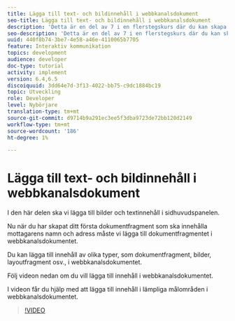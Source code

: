 ```yaml
---
title: Lägga till text- och bildinnehåll i webbkanalsdokument
seo-title: Lägga till text- och bildinnehåll i webbkanalsdokument
description: 'Detta är en del av 7 i en flerstegskurs där du kan skapa ditt första interaktiva kommunikationsdokument. I den här delen ska vi lägga till bilder och textinnehåll i sidhuvudspanelen. '
seo-description: 'Detta är en del av 7 i en flerstegskurs där du kan skapa ditt första interaktiva kommunikationsdokument. I den här delen ska vi lägga till bilder och textinnehåll i sidhuvudspanelen. '
uuid: 440f8b74-3be7-4e58-a46e-4110065b7705
feature: Interaktiv kommunikation
topics: development
audience: developer
doc-type: tutorial
activity: implement
version: 6.4,6.5
discoiquuid: 3dd64e7d-3f13-4022-bb75-c9dc1884bc19
topic: Utveckling
role: Developer
level: Nybörjare
translation-type: tm+mt
source-git-commit: d9714b9a291ec3ee5f3dba9723de72bb120d2149
workflow-type: tm+mt
source-wordcount: '186'
ht-degree: 1%

---
```



# Lägga till text- och bildinnehåll i webbkanalsdokument

I den här delen ska vi lägga till bilder och textinnehåll i sidhuvudspanelen.

Nu när du har skapat ditt första dokumentfragment som ska innehålla mottagarens namn och adress måste vi lägga till dokumentfragmentet i webbkanalsdokumentet.

Du kan lägga till innehåll av olika typer, som dokumentfragment, bilder, layoutfragment osv., i webbkanalsdokumentet.

Följ videon nedan om du vill lägga till innehåll i webbkanalsdokumentet.

I videon får du hjälp med att lägga till innehåll i lämpliga målområden i webbkanalsdokumentet.

>[!VIDEO](https://video.tv.adobe.com/v/22359/?quality=9&learn=on)

